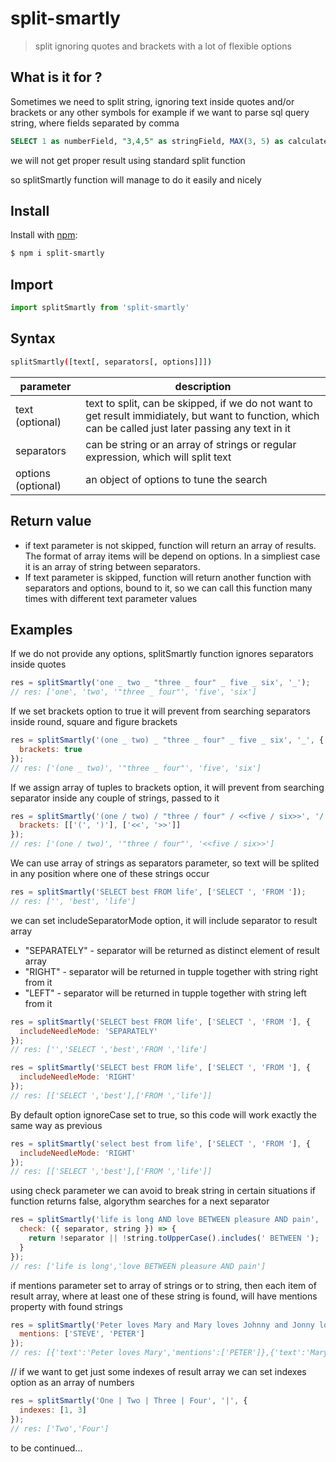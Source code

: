 # split-smartly

> split ignoring quotes and brackets with a lot of flexible options

## What is it for ?
Sometimes we need to split string, ignoring text inside quotes and/or brackets or any other symbols
for example if we want to parse sql query string, where fields separated by comma
```sql
SELECT 1 as numberField, "3,4,5" as stringField, MAX(3, 5) as calculatedField
```
we will not get proper result using standard split function

so splitSmartly function will manage to do it easily and nicely

## Install

Install with [npm](https://www.npmjs.com/):

```sh
$ npm i split-smartly
```

## Import

```js
import splitSmartly from 'split-smartly'
```

## Syntax
```sh
splitSmartly([text[, separators[, options]]])
```

| parameter | description |
| --------- | ----------- |
| text (optional) | text to split, can be skipped, if we do not want to get result immidiately, but want to function, which can be called just later passing any text in it |
| separators | can be string or an array of strings or regular expression, which will split text |
| options (optional) | an object of options to tune the search |


## Return value
- if text parameter is not skipped, function will return an array of results. The format of array items will be depend on options. In a simpliest case it is an array of string between separators.
- If text parameter is skipped, function will return another function with separators and options, bound to it, so we can call this function many times with different text parameter values

## Examples
If we do not provide any options, splitSmartly function ignores separators inside quotes

```js
res = splitSmartly('one _ two _ "three _ four" _ five _ six', '_');
// res: ['one', 'two', '"three _ four"', 'five', 'six']
```

If we set brackets option to true it will prevent from searching separators inside 
round, square and figure brackets
```js
res = splitSmartly('(one _ two) _ "three _ four" _ five _ six', '_', {
  brackets: true
});
// res: ['(one _ two)', '"three _ four"', 'five', 'six']
```

If we assign array of tuples to brackets option, it will prevent from searching separator inside any couple of strings, passed to it
```js
res = splitSmartly('(one / two) / "three / four" / <<five / six>>', '/', {
  brackets: [['(', ')'], ['<<', '>>']]
});
// res: ['(one / two)', '"three / four"', '<<five / six>>']
```

We can use array of strings as separators parameter, so text will be splited in any position
where one of these strings occur
```js
res = splitSmartly('SELECT best FROM life', ['SELECT ', 'FROM ']);
// res: ['', 'best', 'life']
```

we can set includeSeparatorMode option, it will include separator to result array

- "SEPARATELY" - separator will be returned as distinct element of result array
- "RIGHT" - separator will be returned in tupple together with string right from it
- "LEFT" - separator will be returned in tupple together with string left from it

```js
res = splitSmartly('SELECT best FROM life', ['SELECT ', 'FROM '], {
  includeNeedleMode: 'SEPARATELY'
});
// res: ['','SELECT ','best','FROM ','life']
```

```js
res = splitSmartly('SELECT best FROM life', ['SELECT ', 'FROM '], {
  includeNeedleMode: 'RIGHT'
});
// res: [['SELECT ','best'],['FROM ','life']]
```

By default option ignoreCase set to true, so this code will work exactly the same way as previous
```js
res = splitSmartly('select best from life', ['SELECT ', 'FROM '], {
  includeNeedleMode: 'RIGHT'
});
// res: [['SELECT ','best'],['FROM ','life']]
```

using check parameter we can avoid to break string in certain situations
if function returns false, algorythm searches for a next separator
```js
res = splitSmartly('life is long AND love BETWEEN pleasure AND pain', 'AND', {
  check: ({ separator, string }) => {
    return !separator || !string.toUpperCase().includes(' BETWEEN ');
  }
});
// res: ['life is long','love BETWEEN pleasure AND pain']
```

if mentions parameter set to array of strings or to string, then each item of result array, where at least one of these string is found, will have mentions property with found strings
```js
res = splitSmartly('Peter loves Mary and Mary loves Johnny and Jonny loves Steve', 'AND', {
  mentions: ['STEVE', 'PETER']
});
// res: [{'text':'Peter loves Mary','mentions':['PETER']},{'text':'Mary loves Johnny'},{'text':'Jonny loves Steve','mentions':['STEVE']}]
```

// if we want to get just some indexes of result array we can set indexes option as an array of numbers
```js
res = splitSmartly('One | Two | Three | Four', '|', {
  indexes: [1, 3]
});
// res: ['Two','Four']
```

to be continued...


